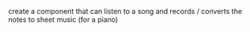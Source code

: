 create a component that can listen to a song and records / converts the notes to sheet music (for a piano)